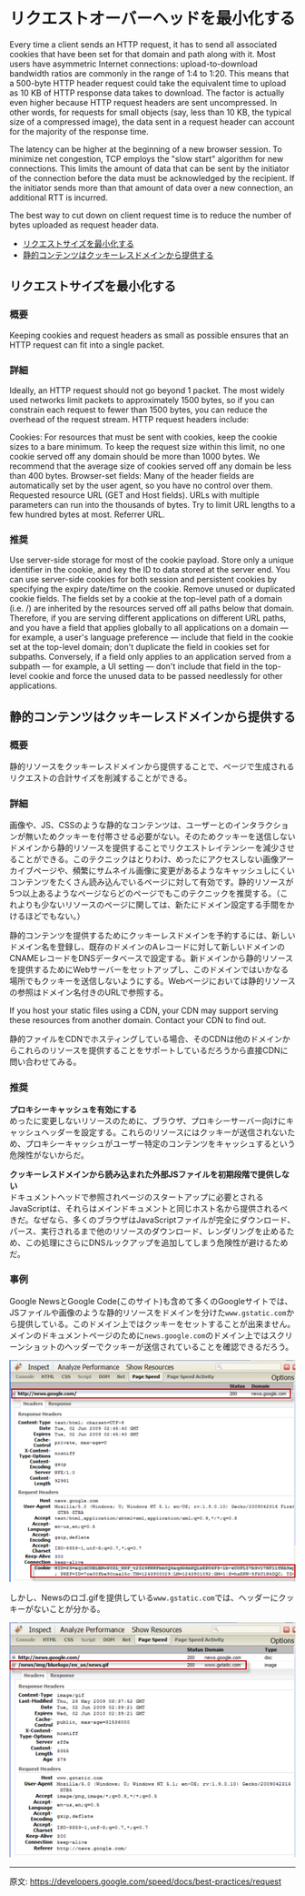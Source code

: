 # リクエストオーバーヘッドを最小化する

Every time a client sends an HTTP request, it has to send all associated cookies that have been set for that domain and path along with it. Most users have asymmetric Internet connections: upload-to-download bandwidth ratios are commonly in the range of 1:4 to 1:20. This means that a 500-byte HTTP header request could take the equivalent time to upload as 10 KB of HTTP response data takes to download. The factor is actually even higher because HTTP request headers are sent uncompressed. In other words, for requests for small objects (say, less than 10 KB, the typical size of a compressed image), the data sent in a request header can account for the majority of the response time.

The latency can be higher at the beginning of a new browser session. To minimize net congestion, TCP employs the "slow start" algorithm for new connections. This limits the amount of data that can be sent by the initiator of the connection before the data must be acknowledged by the recipient. If the initiator sends more than that amount of data over a new connection, an additional RTT is incurred. 

The best way to cut down on client request time is to reduce the number of bytes uploaded as request header data.

+ [リクエストサイズを最小化する](#リクエストサイズを最小化する)
+ [静的コンテンツはクッキーレスドメインから提供する](#静的コンテンツはクッキーレスドメインから提供する)


## リクエストサイズを最小化する

### 概要

Keeping cookies and request headers as small as possible ensures that an HTTP request can fit into a single packet.

### 詳細

Ideally, an HTTP request should not go beyond 1 packet. The most widely used networks limit packets to approximately 1500 bytes, so if you can constrain each request to fewer than 1500 bytes, you can reduce the overhead of the request stream. HTTP request headers include:

Cookies: For resources that must be sent with cookies, keep the cookie sizes to a bare minimum.  To keep the request size within this limit, no one cookie served off any domain should be more than 1000 bytes. We recommend that the average size of cookies served off any domain be less than 400 bytes.
Browser-set fields: Many of the header fields are automatically set by the user agent, so you have no control over them. 
Requested resource URL (GET and Host fields). URLs with multiple parameters can run into the thousands of bytes. Try to limit URL lengths to a few hundred bytes at most.
Referrer URL.

### 推奨

Use server-side storage for most of the cookie payload.
Store only a unique identifier in the cookie, and key the ID to data stored at the server end. You can use server-side cookies for both session and persistent cookies by specifying the expiry date/time on the cookie.
Remove unused or duplicated cookie fields.
The fields set by a cookie at the top-level path of a domain (i.e. /) are inherited by the resources served off all paths below that domain. Therefore, if you are serving different applications on different URL paths, and you have a field that applies globally to all applications on a domain — for example, a user's language preference — include that field in the cookie set at the top-level domain; don't duplicate the field in cookies set for subpaths. Conversely, if a field only applies to an application served from a subpath — for example, a UI setting — don't include that field in the top-level cookie and force the unused data to be passed needlessly for other applications.


## 静的コンテンツはクッキーレスドメインから提供する

### 概要

静的リソースをクッキーレスドメインから提供することで、ページで生成されるリクエストの合計サイズを削減することができる。

### 詳細

画像や、JS、CSSのような静的なコンテンツは、ユーザーとのインタラクションが無いためクッキーを付帯させる必要がない。そのためクッキーを送信しないドメインから静的リソースを提供することでリクエストレイテンシーを減少させることができる。このテクニックはとりわけ、めったにアクセスしない画像アーカイブページや、頻繁にサムネイル画像に変更があるようなキャッシュしにくいコンテンツをたくさん読み込んでいるページに対して有効です。静的リソースが5つ以上あるようなページならどのページでもこのテクニックを推奨する。（これよりも少ないリソースのページに関しては、新たにドメイン設定する手間をかけるほどでもない。）

静的コンテンツを提供するためにクッキーレスドメインを予約するには、新しいドメイン名を登録し、既存のドメインのAレコードに対して新しいドメインのCNAMEレコードをDNSデータベースで設定する。新ドメインから静的リソースを提供するためにWebサーバーをセットアップし、このドメインではいかなる場所でもクッキーを送信しないようにする。Webページにおいては静的リソースの参照はドメイン名付きのURLで参照する。

If you host your static files using a CDN, your CDN may support serving these resources from another domain. Contact your CDN to find out.

静的ファイルをCDNでホスティングしている場合、そのCDNは他のドメインからこれらのリソースを提供することをサポートしているだろうから直接CDNに問い合わせてみる。

### 推奨

__プロキシーキャッシュを有効にする__  
めったに変更しないリソースのために、ブラウザ、プロキシーサーバー向けにキャッシュヘッダーを設定する。これらのリソースにはクッキーが送信されないため、プロキシーキャッシュがユーザー特定のコンテンツをキャッシュするという危険性がないからだ。

__クッキーレスドメインから読み込まれた外部JSファイルを初期段階で提供しない__  
ドキュメントヘッドで参照されページのスタートアップに必要とされるJavaScriptは、それらはメインドキュメントと同じホスト名から提供されるべきだ。なぜなら、多くのブラウザはJavaScriptファイルが完全にダウンロード、パース、実行されるまで他のリソースのダウンロード、レンダリングを止めるため、この処理にさらにDNSルックアップを追加してしまう危険性が避けるためだ。

### 事例

Google NewsとGoogle Code(このサイト)も含めて多くのGoogleサイトでは、JSファイルや画像のような静的リソースをドメインを分けた`www.gstatic.com`から提供している。このドメイン上ではクッキーをセットすることが出来ません。メインのドキュメントページのために`news.google.com`のドメイン上ではスクリーンショットのヘッダーでクッキーが送信されていることを確認できるだろう。

![](../../images/cookieheader1.png)

しかし、Newsのロゴ.gifを提供している`www.gstatic.com`では、ヘッダーにクッキーがないことが分かる。

![](../../images/cookieheader2.png)

---

原文: https://developers.google.com/speed/docs/best-practices/request